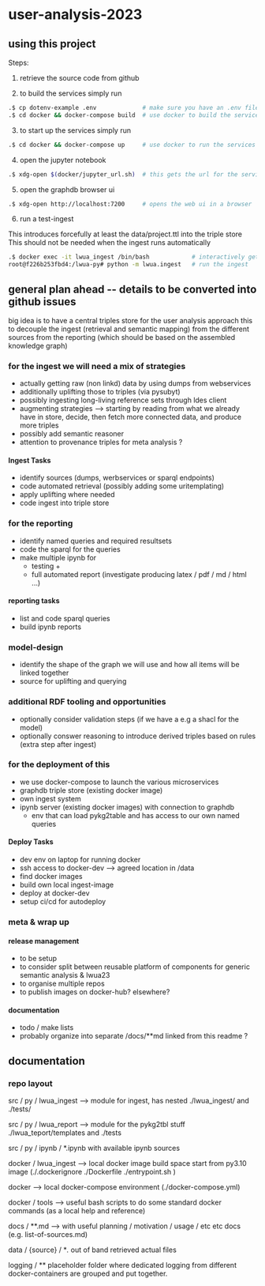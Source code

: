 # user-analysis-2023

## using this project

Steps:

1. retrieve the source code from github

2. to build the services simply run 

```bash
.$ cp dotenv-example .env             # make sure you have an .env file
.$ cd docker && docker-compose build  # use docker to build the services 
```

3. to start up the services simply run 

```bash
.$ cd docker && docker-compose up     # use docker to run the services 
```

4. open the jupyter notebook

```bash
.$ xdg-open $(docker/jupyter_url.sh)  # this gets the url for the service and opens a browser to it
```

5. open the graphdb browser ui

```bash
.$ xdg-open http://localhost:7200     # opens the web ui in a browser
```

6. run a test-ingest
   
This introduces forcefully at least the data/project.ttl into the triple store
This should not be needed when the ingest runs automatically

```bash
.$ docker exec -it lwua_ingest /bin/bash            # interactively gets you into the ingest env
root@f226b253fbd4:/lwua-py# python -m lwua.ingest   # run the ingest 
```


## general plan ahead -- details to be converted into github issues

big idea is to have a central triples store for the user analysis approach
this to decouple the ingest (retrieval and semantic mapping) from the different sources from the reporting (which should be based on the assembled knowledge graph)

### for the ingest we will need a mix of strategies
* actually getting raw (non linkd) data by using dumps from webservices
* additionally uplifting those to triples (via pysubyt)
* possibly ingesting long-living reference sets through ldes client
* augmenting strategies --> starting by reading from what we already have in store, decide, then fetch more connected data, and produce more triples
* possibly add semantic reasoner
* attention to provenance triples for meta analysis ?

#### Ingest Tasks
- identify sources (dumps, werbservices or sparql endpoints)
- code automated retrieval (possibly adding some uritemplating)
- apply uplifting where needed
- code ingest into triple store


### for the reporting
- identify named queries and required resultsets
- code the sparql for the queries
- make multiple ipynb for 
  - testing + 
  - full automated report (investigate producing latex / pdf / md / html ...)

#### reporting tasks

- list and code sparql queries
- build ipynb reports


### model-design
* identify the shape of the graph we will use and how all items will be linked together
* source for uplifting and querying

### additional RDF tooling and opportunities
- optionally consider validation steps (if we have a e.g a shacl for the model) 
- optionally conswer reasoning to introduce derived triples based on rules (extra step after ingest) 



### for the deployment of this

* we use docker-compose to launch the various microservices
* graphdb triple store (existing docker image)
* own ingest system 
* ipynb server (existing docker images) with connection to graphdb
  + env that can load pykg2table and has access to our own named queries

#### Deploy Tasks
- dev env on laptop for running docker
- ssh access to docker-dev --> agreed location in /data
- find docker images
- build own local ingest-image
- deploy at docker-dev
- setup ci/cd for autodeploy

### meta & wrap up

#### release management
- to be setup 
- to consider split between reusable platform of components for generic semantic analysis & lwua23
- to organise multiple repos
- to publish images on docker-hub? elsewhere?

#### documentation 
- todo / make lists 
- probably organize into separate /docs/**md linked from this readme ? 



## documentation

### repo layout

src / py / lwua_ingest --> module for ingest, has nested ./lwua_ingest/ and ./tests/

src / py / lwua_report --> module for the pykg2tbl stuff ./lwua_teport/templates  and ./tests
                                
src / py / ipynb / *.ipynb with available ipynb sources

docker / lwua_ingest --> local docker image build space start from py3.10 image  (./.dockerignore ./Dockerfile ./entrypoint.sh )

docker --> local docker-compose environment (./docker-compose.yml)

docker / tools --> useful bash scripts to do some standard docker commands (as a local help and reference)

docs / **.md --> with useful planning / motivation / usage / etc etc docs (e.g. list-of-sources.md)

data / {source} / **.*  out of band retrieved actual files

logging / ** placeholder folder where dedicated logging from different docker-containers are grouped and put together.
